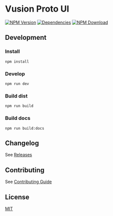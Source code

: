 # Vusion Proto UI

[![NPM Version][npm-img]][npm-url]
[![Dependencies][david-img]][david-url]
[![NPM Download][download-img]][download-url]

[npm-img]: http://img.shields.io/npm/v/proto-ui.vusion.svg?style=flat-square
[npm-url]: http://npmjs.org/package/proto-ui.vusion
[david-img]: http://img.shields.io/david/vusion/proto-ui.svg?style=flat-square
[david-url]: https://david-dm.org/vusion/proto-ui
[download-img]: https://img.shields.io/npm/dm/proto-ui.vusion.svg?style=flat-square
[download-url]: https://npmjs.org/package/proto-ui.vusion

## Development

### Install

```
npm install
```

### Develop

``` shell
npm run dev
```

### Build dist

```
npm run build
```

### Build docs

```
npm run build:docs
```

## Changelog

See [Releases](https://github.com/vusion/proto-ui/releases)

## Contributing

See [Contributing Guide](https://github.com/vusion/DOCUMENTATION/issues/8)

## License

[MIT](LICENSE)
